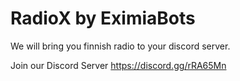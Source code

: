 # RadioX by EximiaBots
We will bring you finnish radio to your discord server.

Join our Discord Server
https://discord.gg/rRA65Mn

